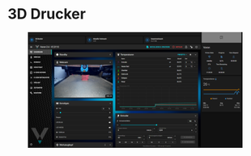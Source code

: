 # 3D Drucker

<figure><img src="../../../.gitbook/assets/image (2) (1) (1) (1).png" alt=""><figcaption></figcaption></figure>
